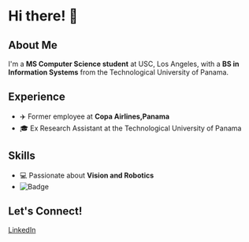 # Hi there! 👋

## About Me
I'm a **MS Computer Science student** at USC, Los Angeles, with a **BS in Information Systems** from the Technological University of Panama.

## Experience
- ✈️ Former employee at **Copa Airlines,Panama**
- 🎓 Ex Research Assistant at the Technological University of Panama

## Skills
- 💻 Passionate about **Vision and Robotics**
- ![Badge](https://img.shields.io/badge/Python-3.8%20%20-%233572A5)

## Let's Connect!
[LinkedIn](https://www.linkedin.com/in/ggrimald/)
